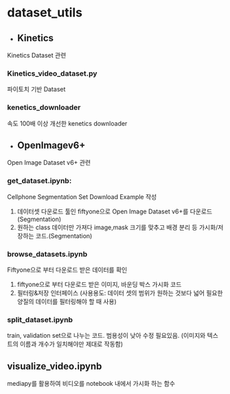# dataset_utils

- ## Kinetics
Kinetics Dataset 관련

### Kinetics_video_dataset.py
파이토치 기반 Dataset

### kenetics_downloader
속도 100배 이상 개선한 kenetics downloader

- ## OpenImagev6+
Open Image Dataset v6+ 관련

### get_dataset.ipynb:
Cellphone Segmentation Set Download Example 작성
1. 데이터셋 다운로드 툴인 fiftyone으로 Open Image Dataset v6+를 다운로드(Segmentation)
2. 원하는 class 데이터만 가져다 image,mask 크기를 맞추고 배경 분리 등 가시화/저장하는 코드.(Segmentation)

### browse_datasets.ipynb
Fiftyone으로 부터 다운로드 받은 데이터를 확인
1. fiftyone으로 부터 다운로드 받은 이미지, 바운딩 박스 가시화 코드
2. 필터링&저장 인터페이스 (사용용도: 데이터 셋의 범위가 원하는 것보다 넓어 필요한 양질의 데이터를 필터링해야 할 때 사용)

### split_dataset.ipynb
train, validation set으로 나누는 코드. 범용성이 낮아 수정 필요있음. (이미지와 텍스트의 이름과 개수가 일치해야만 제대로 작동함)

## visualize_video.ipynb
mediapy를 활용하여 비디오를 notebook 내에서 가시화 하는 함수